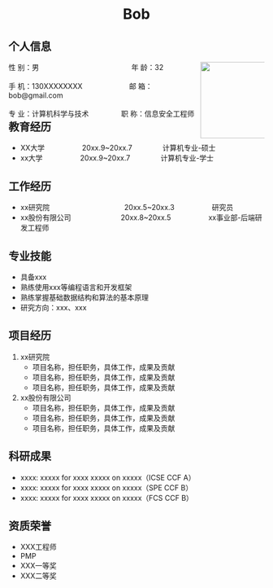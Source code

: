  <center>
     <h1>Bob</h1>
 </center>

## 个人信息 

<div class="row">
  <div class="column" style="float:left; width:75%">
    <span>性 别：男&emsp;&emsp;&emsp;&emsp;&emsp;&emsp;&emsp;&emsp;&emsp;&emsp;&emsp;&emsp;&emsp;年 龄：32</span>
    <br/>
    <br/>
		<span>手 机：130XXXXXXXX &emsp;&emsp;&emsp;&emsp;&emsp;&emsp; 邮 箱：bob@gmail.com</span> 
    <br/>
    <br/>
    <span>专 业：计算机科学与技术 &emsp;&emsp;&emsp;&emsp; 职 称：信息安全工程师</span>
  </div>
  <div class="column" style="float:right; width:25%">
    <img src="https://encrypted-tbn0.gstatic.com/images?q=tbn:ANd9GcQfZk_3OtSSIAnjdcCkl0C9ukMfWJ6cdaPmHGA7v1OOwQ&s" data-img="1" margin-right="1" width="130" height="150">
  </div>
</div>

## 教育经历

* XX大学&emsp;&emsp;&emsp;&emsp;&emsp; 20xx.9~20xx.7&emsp;&emsp;&emsp;&emsp; 计算机专业-硕士         
* xx大学&emsp;&emsp;&emsp;&emsp;&emsp; 20xx.9~20xx.7&emsp;&emsp;&emsp;&emsp; 计算机专业-学士  

## 工作经历

* xx研究院&emsp;&emsp;&emsp;&emsp;&emsp;&emsp;&ensp;&emsp;&emsp;&emsp;&emsp;20xx.5~20xx.3&emsp;&emsp;&emsp;&emsp;&emsp; 研究员
* xx股份有限公司&emsp;&emsp;&emsp;&emsp;&emsp;&emsp;&ensp;&ensp;20xx.8~20xx.5&emsp;&emsp;&emsp;&emsp;&emsp; xx事业部-后端研发工程师       

## 专业技能

* 具备xxx
* 熟练使用xxx等编程语言和开发框架
* 熟练掌握基础数据结构和算法的基本原理
* 研究方向：xxx、xxx

## 项目经历

1. xx研究院
    * 项目名称，担任职务，具体工作，成果及贡献
    * 项目名称，担任职务，具体工作，成果及贡献
    * 项目名称，担任职务，具体工作，成果及贡献
2. xx股份有限公司
    * 项目名称，担任职务，具体工作，成果及贡献
    * 项目名称，担任职务，具体工作，成果及贡献
    * 项目名称，担任职务，具体工作，成果及贡献

## 科研成果
* xxxx: xxxxx for xxxx xxxxx on xxxxx（ICSE CCF A）
* xxxx: xxxxx for xxxx xxxxx on xxxxx（SPE CCF B）
* xxxx: xxxxx for xxxx xxxxx on xxxxx（FCS CCF B）

## 资质荣誉 
* XXX工程师
* PMP
* XXX一等奖
* XXX二等奖
